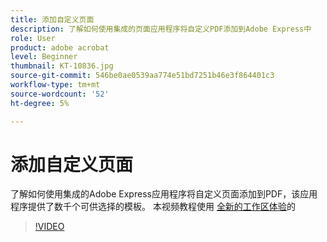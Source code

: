```yaml
---
title: 添加自定义页面
description: 了解如何使用集成的页面应用程序将自定义PDF添加到Adobe Express中
role: User
product: adobe acrobat
level: Beginner
thumbnail: KT-10836.jpg
source-git-commit: 546be0ae0539aa774e51bd7251b46e3f864401c3
workflow-type: tm+mt
source-wordcount: '52'
ht-degree: 5%

---
```


# 添加自定义页面

了解如何使用集成的Adobe Express应用程序将自定义页面添加到PDF，该应用程序提供了数千个可供选择的模板。 本视频教程使用 [全新的工作区体验](new-workspace.md)的

>[!VIDEO](https://video.tv.adobe.com/v/347331?hidetitle=true)
